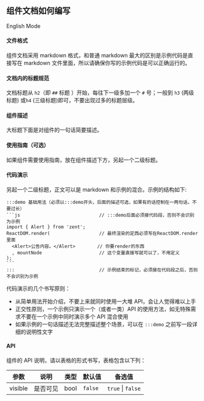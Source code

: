 ## 组件文档如何编写

English Mode

#### 文件格式

组件文档采用 markdown 格式，和普通 markdown 最大的区别是示例代码是直接写在 markdown 文件里面，所以请确保你写的示例代码是可以正确运行的。

#### 文档内的标题规范

文档标题从 `h2`（即 `##` 标题 ）开始，每往下一级多加一个 `#` 号；一般到 `h3` (两级标题) 或`h4` (三级标题)即可，不要出现过多的标题层级。

#### 组件描述

大标题下面是对组件的一句话简要描述。

#### 使用指南（可选）

如果组件需要使用指南，放在组件描述下方，另起一个二级标题。

#### 代码演示

另起一个二级标题，正文可以是 markdown 和示例的混合。示例的结构如下:

    :::demo 基础用法（必须以:::demo开头，后面的描述可选，如果有的话控制在一两句话，不要过长）
    ```js                             // :::demo后面必须接代码段，否则不会识别为示例
    import { Alert } from 'zent';
    ReactDOM.render(                  // 最终渲染的定西必须写在ReactDOM.render里面
      <Alert>公告内容。</Alert>        // 你要render的东西
      , mountNode                     // 这个变量直接写就可以了，不用定义
    );
    ```
    :::                               // 示例结束的标记，必须接在代码段之后，否则不会识别为示例

代码演示的几个书写原则：

- 从简单用法开始介绍，不要上来就同时使用一大堆 API，会让人觉得难以上手
- 正交性原则，一个示例只演示一个（或者一类）API 的使用方法，如无特殊需求不要在一个示例中同时演示多个 API 混合使用
- 如果示例的一句话描述无法完整描述整个场景，可以在 `:::demo` 之前写一段详细的说明性文字

#### API

组件的 API 说明，请以表格的形式书写，表格包含以下列：

| 参数         |   说明         | 类型     | 默认值      | 备选值            |
| ------------ | ------------- | -------- | ---------- | ----------------- |
| visible      | 是否可见       | bool     |    `false` | `true` \| `false` |
